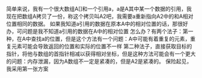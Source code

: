 简单来说，我有一个很大数组A\[]和一个引用a，a是A其中某一个数据的引用，我现在把数组A拷贝了一份，称这个拷贝叫A2吧，我需要a重新指向A2中的和A相对位置相同的数据。
如果我知道a引用的数据在原本A中的相对位置的话，那很好办，可问题是我不知道a引用的数据在A中的相对位置
怎么办？有两个法子：第一种，在A中查找a的位置，但是这个方法有一个问题：A中可能有着重复的元素，重复元素可能会导致返回的位置和实际的位置不一样
第二种法子，直接获取目标的指针，将他与数组的首指针相减以获得相对坐标，但是这种方法可能会有一个更大的问题：内存泄漏，因为A数组不一定是紧凑的，但是A2是紧凑的。
保险起见，我采用第一张方案